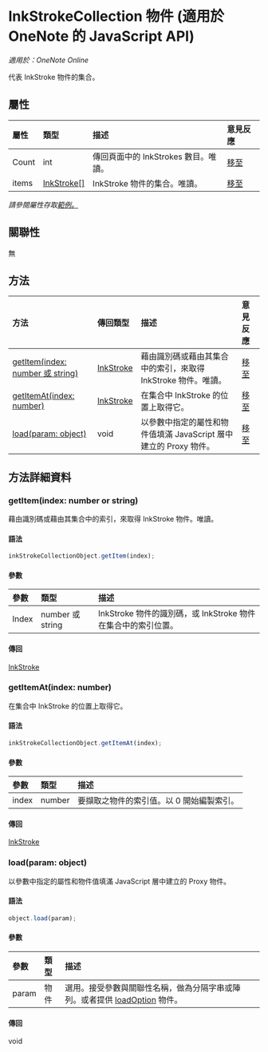 # <a name="inkstrokecollection-object-(javascript-api-for-onenote)"></a>InkStrokeCollection 物件 (適用於 OneNote 的 JavaScript API)

_適用於：OneNote Online_   


代表 InkStroke 物件的集合。

## <a name="properties"></a>屬性

| 屬性	     | 類型	   |描述|意見反應|
|:---------------|:--------|:----------|:-------|
|Count|int|傳回頁面中的 InkStrokes 數目。唯讀。|[移至](https://github.com/OfficeDev/office-js-docs/issues/new?title=OneNote-inkStrokeCollection-count)|
|items|[InkStroke[]](inkstroke.md)|InkStroke 物件的集合。唯讀。|[移至](https://github.com/OfficeDev/office-js-docs/issues/new?title=OneNote-inkStrokeCollection-items)|

_請參閱屬性存取[範例。](#property-access-examples)_

## <a name="relationships"></a>關聯性
無


## <a name="methods"></a>方法

| 方法           | 傳回類型    |描述| 意見反應|
|:---------------|:--------|:----------|:-------|
|[getItem(index: number 或 string)](#getitemindex-number-or-string)|[InkStroke](inkstroke.md)|藉由識別碼或藉由其集合中的索引，來取得 InkStroke 物件。唯讀。|[移至](https://github.com/OfficeDev/office-js-docs/issues/new?title=OneNote-inkStrokeCollection-getItem)|
|[getItemAt(index: number)](#getitematindex-number)|[InkStroke](inkstroke.md)|在集合中 InkStroke 的位置上取得它。|[移至](https://github.com/OfficeDev/office-js-docs/issues/new?title=OneNote-inkStrokeCollection-getItemAt)|
|[load(param: object)](#loadparam-object)|void|以參數中指定的屬性和物件值填滿 JavaScript 層中建立的 Proxy 物件。|[移至](https://github.com/OfficeDev/office-js-docs/issues/new?title=OneNote-inkStrokeCollection-load)|

## <a name="method-details"></a>方法詳細資料


### <a name="getitem(index:-number-or-string)"></a>getItem(index: number or string)
藉由識別碼或藉由其集合中的索引，來取得 InkStroke 物件。唯讀。

#### <a name="syntax"></a>語法
```js
inkStrokeCollectionObject.getItem(index);
```

#### <a name="parameters"></a>參數
| 參數	    | 類型	   |描述|
|:---------------|:--------|:----------|
|Index|number 或 string|InkStroke 物件的識別碼，或 InkStroke 物件在集合中的索引位置。|

#### <a name="returns"></a>傳回
[InkStroke](inkstroke.md)

### <a name="getitemat(index:-number)"></a>getItemAt(index: number)
在集合中 InkStroke 的位置上取得它。

#### <a name="syntax"></a>語法
```js
inkStrokeCollectionObject.getItemAt(index);
```

#### <a name="parameters"></a>參數
| 參數	    | 類型	   |描述|
|:---------------|:--------|:----------|
|index|number|要擷取之物件的索引值。以 0 開始編製索引。|

#### <a name="returns"></a>傳回
[InkStroke](inkstroke.md)

### <a name="load(param:-object)"></a>load(param: object)
以參數中指定的屬性和物件值填滿 JavaScript 層中建立的 Proxy 物件。

#### <a name="syntax"></a>語法
```js
object.load(param);
```

#### <a name="parameters"></a>參數
| 參數	    | 類型	   |描述|
|:---------------|:--------|:----------|
|param|物件|選用。接受參數與關聯性名稱，做為分隔字串或陣列。或者提供 [loadOption](loadoption.md) 物件。|

#### <a name="returns"></a>傳回
void
